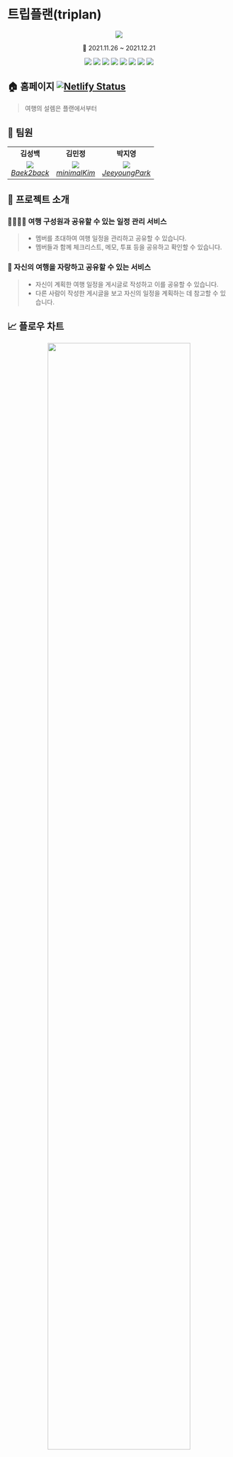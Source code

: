 # 트립플랜(triplan)

<div align='center'>
  <img src='https://user-images.githubusercontent.com/37530109/146879939-cbd67eb2-770a-4f01-902f-d1ab54fa15e2.png'>

📆 2021.11.26 ~ 2021.12.21

</div>

<p align='center'>
    <img src="https://img.shields.io/badge/React-v17.0.2-blue?logo=React"/>
    <img src="https://img.shields.io/badge/Typescript-v4.1.2-blue?logo=typescript"/>
    <img src="https://img.shields.io/badge/Chakra UI-v1.7.2-319795?logo=Chakra UI"/>
    <img src="https://img.shields.io/badge/react hook form-v7.20.5-orange"/>
    <img src="https://img.shields.io/badge/yup-v0.32.11-orange"/>
    <img src="https://img.shields.io/badge/react query-v3.34.2-orange">
    <img src="https://img.shields.io/badge/node.js-v16.13.0-green?logo=Node.js"/>
    <img src="https://img.shields.io/badge/yarn-^1.22.17-yellow?logo=yarn">
</p>

## 🏠 홈페이지 [![Netlify Status](https://api.netlify.com/api/v1/badges/464828dc-85a6-4a27-ba72-781fec63a713/deploy-status)](https://app.netlify.com/sites/triplan/deploys)

> 여행의 설렘은 플랜에서부터

## 👤 팀원

<table>
    <tr align="center">
        <td><B>김성백<B></td>
        <td><B>김민정<B></td>
        <td><B>박지영<B></td>
    </tr>
    <tr align="center">
        <td>
            <img src="https://github.com/Baek2back.png?size=100">
            <br>
            <a href="https://github.com/Baek2back"><I>Baek2back</I></a>
        </td>
        <td>
            <img src="https://github.com/minimalKim.png?size=100">
            <br>
            <a href="https://github.com/minimalKim"><I>minimalKim</I></a>
        </td>
        <td>
            <img src="https://github.com/JeeyoungPark.png?size=100">
            <br>
            <a href="https://github.com/JeeyoungPark"><I>JeeyoungPark</I></a>
        </td>
    </tr>
</table>

## 📝 프로젝트 소개

### 👨‍👩‍👧‍👦 여행 구성원과 공유할 수 있는 일정 관리 서비스

> - 멤버를 초대하여 여행 일정을 관리하고 공유할 수 있습니다.
> - 멤버들과 함께 체크리스트, 메모, 투표 등을 공유하고 확인할 수 있습니다.

### 📝 자신의 여행을 자랑하고 공유할 수 있는 서비스

> - 자신이 계획한 여행 일정을 게시글로 작성하고 이를 공유할 수 있습니다.
> - 다른 사람이 작성한 게시글을 보고 자신의 일정을 계획하는 데 참고할 수 있습니다.

## 📈 플로우 차트

<div align='center'>
  <img src='https://user-images.githubusercontent.com/37530109/146888937-8ad41756-9b6e-46a8-93dd-7ce7658cbb71.png' width="80%">
</div>

## 💻 주요 기능

### 🔑 회원 관련 기능

|                                                            로그인                                                             |                                                           회원가입                                                            |                                                           친구 추가                                                           |                                                  좋아요, 작성한 게시글 보기                                                   |
| :---------------------------------------------------------------------------------------------------------------------------: | :---------------------------------------------------------------------------------------------------------------------------: | :---------------------------------------------------------------------------------------------------------------------------: | :---------------------------------------------------------------------------------------------------------------------------: |
| <img width='500' src='https://user-images.githubusercontent.com/37530109/146910797-a8357d47-4baa-4a62-abcc-296fd5bee5ab.gif'> | <img width='500' src='https://user-images.githubusercontent.com/37530109/146925360-0660ee8e-3eed-45f8-b19f-6efd2281ed6b.gif'> | <img width='500' src='https://user-images.githubusercontent.com/37530109/146913007-8d9eb946-1db6-4a51-8331-3699b436eac7.gif'> | <img width='500' src='https://user-images.githubusercontent.com/37530109/146924410-1a069638-c532-44de-8a59-93a8cfbb30f5.gif'> |

### 🗓 일정 관련 기능

|                                                           일정 조회                                                           |                                                           일정 생성                                                           |                                                           일정 삭제                                                           |                                                          체크리스트                                                           |
| :---------------------------------------------------------------------------------------------------------------------------: | :---------------------------------------------------------------------------------------------------------------------------: | :---------------------------------------------------------------------------------------------------------------------------: | :---------------------------------------------------------------------------------------------------------------------------: |
| <img width='500' src='https://user-images.githubusercontent.com/37530109/146925476-352dccf0-902c-41c1-9151-cb49553b7129.gif'> | <img width='500' src='https://user-images.githubusercontent.com/37530109/146927179-2037fd6b-a036-4a9a-ad0b-3e160a143970.gif'> | <img width='500' src='https://user-images.githubusercontent.com/37530109/146929125-432857cd-4d8b-469d-82f0-f53cd56f2040.gif'> | <img width='500' src='https://user-images.githubusercontent.com/37530109/146926976-e21759ac-307c-4a23-93d7-87c7877fd6c2.gif'> |

|                                                           메모 생성                                                           |                                                           메모 수정                                                           |                                                           메모 삭제                                                           |
| :---------------------------------------------------------------------------------------------------------------------------: | :---------------------------------------------------------------------------------------------------------------------------: | :---------------------------------------------------------------------------------------------------------------------------: |
| <img width='500' src='https://user-images.githubusercontent.com/37530109/146929283-cde2d77d-8ff9-4e28-8e05-235de667be2b.gif'> | <img width='500' src='https://user-images.githubusercontent.com/37530109/146929374-7c206dbb-ab72-4e75-b079-67f0fc9cabed.gif'> | <img width='500' src='https://user-images.githubusercontent.com/37530109/146929463-762362d4-a7bc-422d-8e87-a7ad7eea20f5.gif'> |

|                                                           투표 생성                                                           |                                                           투표 행사                                                           |                                                           투표 삭제                                                           |
| :---------------------------------------------------------------------------------------------------------------------------: | :---------------------------------------------------------------------------------------------------------------------------: | :---------------------------------------------------------------------------------------------------------------------------: |
| <img width='500' src='https://user-images.githubusercontent.com/37530109/146929605-2e3e2700-b881-4d9c-8cf8-b6f2e39a91ab.gif'> | <img width='500' src='https://user-images.githubusercontent.com/37530109/146929667-e640f4f4-ebdb-4da2-8bdb-2fba2b639ef0.gif'> | <img width='500' src='https://user-images.githubusercontent.com/37530109/146929733-632f2ccf-51da-4787-9d37-7049ae46099d.gif'> |

### 📄 게시글 관련 기능

|                                                          게시글 조회                                                          |                                                          게시글 생성                                                          |                                                          게시글 수정                                                          |                                                          게시글 삭제                                                          |
| :---------------------------------------------------------------------------------------------------------------------------: | :---------------------------------------------------------------------------------------------------------------------------: | :---------------------------------------------------------------------------------------------------------------------------: | :---------------------------------------------------------------------------------------------------------------------------: |
| <img width='500' src='https://user-images.githubusercontent.com/37530109/146922895-c27dc5a3-e64f-4e17-81bd-8d669286f9f2.gif'> | <img width='500' src='https://user-images.githubusercontent.com/37530109/146924092-37710045-c78b-4262-878c-4ac2c21c8366.gif'> | <img width='500' src='https://user-images.githubusercontent.com/37530109/146924204-ad9322d9-6b56-40c2-8b13-3139259f786c.gif'> | <img width='500' src='https://user-images.githubusercontent.com/37530109/146924324-79b1d3ae-534d-4722-8f56-5145937a5698.gif'> |

|                                                         게시글 좋아요                                                         |                                                           댓글 작성                                                           |                                                           댓글 삭제                                                           |
| :---------------------------------------------------------------------------------------------------------------------------: | :---------------------------------------------------------------------------------------------------------------------------: | :---------------------------------------------------------------------------------------------------------------------------: |
| <img width='500' src='https://user-images.githubusercontent.com/37530109/146922773-2d62480f-41fa-4914-970e-a6b6233c58f7.gif'> | <img width='500' src='https://user-images.githubusercontent.com/37530109/146922459-abbbe5ca-a8c2-4e25-9eef-a85e6c269e7d.gif'> | <img width='500' src='https://user-images.githubusercontent.com/37530109/146922588-9bbc2010-53bf-4193-9876-89f54c0754b8.gif'> |
